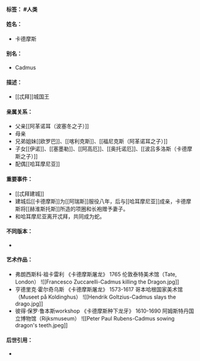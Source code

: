 #### 标签： #人类
#### 姓名：
- 卡德摩斯
#### 别名：
- Cadmus
#### 描述：
- [[忒拜]]城国王
#### 亲属关系：
- 父亲[[阿革诺耳（波塞冬之子）]]
- 母亲
- 兄弟姐妹[[欧罗巴]]、[[喀利克斯]]、[[福尼克斯（阿革诺耳之子）]]
- 子女[[伊诺]]、[[塞墨勒]]、[[阿高厄]]、[[奥托诺厄]]、[[波吕多洛斯（卡德摩斯之子）]]
- 配偶[[哈耳摩尼亚]]
#### 重要事件：
- [[忒拜建城]]
- 建城后[[卡德摩斯]]为[[阿瑞斯]]服役八年，后与[[哈耳摩尼亚]]成亲，卡德摩斯将[[赫淮斯托斯]]所造的项圈和长袍赠予妻子。
- 和哈耳摩尼亚离开忒拜，共同成为蛇。
#### 不同版本：
- 
#### 艺术作品：
- 弗朗西斯科·祖卡雷利 《卡德摩斯屠龙》 1765 伦敦泰特美术馆（Tate, London）
![[Francesco Zuccarelli-Cadmus killing the Dragon.jpg]]
- 亨德里克·霍尔奇乌斯 《卡德摩斯屠龙》 1573-1617 哥本哈根国家美术馆（Museet på Koldinghus）
![[Hendrik Goltzius-Cadmus slays the drago.jpg]]
- 彼得·保罗·鲁本斯workshop 《卡德摩斯种下龙牙》 1610-1690 阿姆斯特丹国立博物馆（Rijksmuseum）
![[Peter Paul Rubens-Cadmus sowing dragon's teeth.jpeg]]
#### 后世引用：
- 